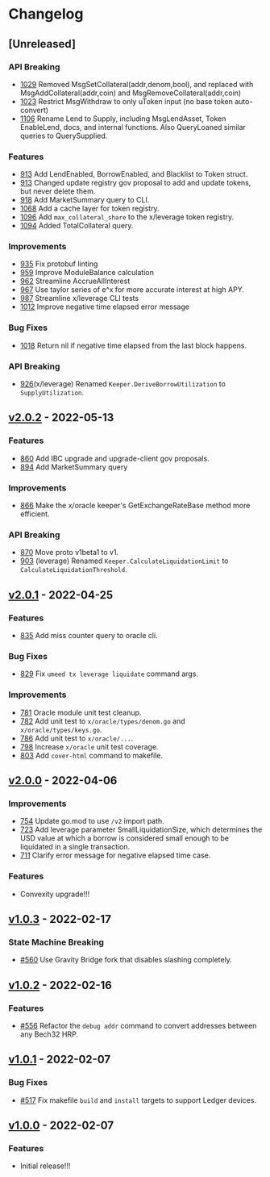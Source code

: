 <!-- markdownlint-disable MD013 -->
<!-- markdownlint-disable MD024 -->

<!--
Changelog Guiding Principles:

Changelogs are for humans, not machines.
There should be an entry for every single version.
The same types of changes should be grouped.
Versions and sections should be linkable.
The latest version comes first.
The release date of each version is displayed.
Mention whether you follow Semantic Versioning.

Usage:

Change log entries are to be added to the Unreleased section under the
appropriate stanza (see below). Each entry should ideally include a tag and
the Github PR referenced in the following format:

* (<tag>) [#<PR-number>](https://github.com/umee-network/umee/pull/<PR-number>) <changelog entry>

Types of changes (Stanzas):

Features: for new features.
Improvements: for changes in existing functionality.
Deprecated: for soon-to-be removed features.
Bug Fixes: for any bug fixes.
Client Breaking: for breaking Protobuf, CLI, gRPC and REST routes used by clients.
API Breaking: for breaking exported Go APIs used by developers.
State Machine Breaking: for any changes that result in a divergent application state.

To release a new version, ensure an appropriate release branch exists. Add a
release version and date to the existing Unreleased section which takes the form
of:

## [<version>](https://github.com/umee-network/umee/releases/tag/<version>) - YYYY-MM-DD

Once the version is tagged and released, a PR should be made against the main
branch to incorporate the new changelog updates.

Ref: https://keepachangelog.com/en/1.0.0/
-->

# Changelog

## [Unreleased]

### API Breaking

- [1029](https://github.com/umee-network/umee/pull/1029) Removed MsgSetCollateral(addr,denom,bool), and replaced with MsgAddCollateral(addr,coin) and MsgRemoveCollateral(addr,coin)
- [1023](https://github.com/umee-network/umee/pull/1023) Restrict MsgWithdraw to only uToken input (no base token auto-convert)
- [1106](https://github.com/umee-network/umee/pull/1106) Rename Lend to Supply, including MsgLendAsset, Token EnableLend, docs, and internal functions. Also QueryLoaned similar queries to QuerySupplied.

### Features

- [913](https://github.com/umee-network/umee/pull/913) Add LendEnabled, BorrowEnabled, and Blacklist to Token struct.
- [913](https://github.com/umee-network/umee/pull/913) Changed update registry gov proposal to add and update tokens, but never delete them.
- [918](https://github.com/umee-network/umee/pull/918) Add MarketSummary query to CLI.
- [1068](https://github.com/umee-network/umee/pull/1068) Add a cache layer for token registry.
- [1096](https://github.com/umee-network/umee/pull/1096) Add `max_collateral_share` to the x/leverage token registry.
- [1094](https://github.com/umee-network/umee/pull/1094) Added TotalCollateral query.

### Improvements

- [935](https://github.com/umee-network/umee/pull/935) Fix protobuf linting
- [959](https://github.com/umee-network/umee/pull/959) Improve ModuleBalance calculation
- [962](https://github.com/umee-network/umee/pull/962) Streamline AccrueAllInterest
- [967](https://github.com/umee-network/umee/pull/962) Use taylor series of e^x for more accurate interest at high APY.
- [987](https://github.com/umee-network/umee/pull/987) Streamline x/leverage CLI tests
- [1012](https://github.com/umee-network/umee/pull/1012) Improve negative time elapsed error message

### Bug Fixes

- [1018](https://github.com/umee-network/umee/pull/1018) Return nil if negative time elapsed from the last block happens.

### API Breaking

- [926](https://github.com/umee-network/umee/pull/926)(x/leverage) Renamed `Keeper.DeriveBorrowUtilization` to `SupplyUtilization`.

## [v2.0.2](https://github.com/umee-network/umee/releases/tag/v2.0.2) - 2022-05-13

### Features

- [860](https://github.com/umee-network/umee/pull/860) Add IBC upgrade and upgrade-client gov proposals.
- [894](https://github.com/umee-network/umee/pull/894) Add MarketSummary query

### Improvements

- [866](https://github.com/umee-network/umee/pull/866) Make the x/oracle keeper's GetExchangeRateBase method more efficient.

### API Breaking

- [870](https://github.com/umee-network/umee/pull/870) Move proto v1beta1 to v1.
- [903](https://github.com/umee-network/umee/pull/903) (leverage) Renamed `Keeper.CalculateLiquidationLimit` to `CalculateLiquidationThreshold`.

## [v2.0.1](https://github.com/umee-network/umee/releases/tag/v2.0.1) - 2022-04-25

### Features

- [835](https://github.com/umee-network/umee/pull/835) Add miss counter query to oracle cli.

### Bug Fixes

- [829](https://github.com/umee-network/umee/pull/829) Fix `umeed tx leverage liquidate` command args.

### Improvements

- [781](https://github.com/umee-network/umee/pull/781) Oracle module unit test cleanup.
- [782](https://github.com/umee-network/umee/pull/782) Add unit test to `x/oracle/types/denom.go` and `x/oracle/types/keys.go`.
- [786](https://github.com/umee-network/umee/pull/786) Add unit test to `x/oracle/...`.
- [798](https://github.com/umee-network/umee/pull/798) Increase `x/oracle` unit test coverage.
- [803](https://github.com/umee-network/umee/pull/803) Add `cover-html` command to makefile.

## [v2.0.0](https://github.com/umee-network/umee/releases/tag/v2.0.0) - 2022-04-06

### Improvements

- [754](https://github.com/umee-network/umee/pull/754) Update go.mod to use `/v2` import path.
- [723](https://github.com/umee-network/umee/pull/723) Add leverage parameter SmallLiquidationSize, which determines the USD value at which a borrow is considered small enough to be liquidated in a single transaction.
- [711](https://github.com/umee-network/umee/pull/711) Clarify error message for negative elapsed time case.

### Features

- Convexity upgrade!!!

## [v1.0.3](https://github.com/umee-network/umee/releases/tag/v1.0.3) - 2022-02-17

### State Machine Breaking

- [#560](https://github.com/umee-network/umee/pull/560) Use Gravity Bridge fork that disables slashing completely.

## [v1.0.2](https://github.com/umee-network/umee/releases/tag/v1.0.2) - 2022-02-16

### Features

- [#556](https://github.com/umee-network/umee/pull/556) Refactor the `debug addr` command to convert addresses between any Bech32 HRP.

## [v1.0.1](https://github.com/umee-network/umee/releases/tag/v1.0.1) - 2022-02-07

### Bug Fixes

- [#517](https://github.com/umee-network/umee/pull/517) Fix makefile `build` and `install` targets to support Ledger devices.

## [v1.0.0](https://github.com/umee-network/umee/releases/tag/v1.0.0) - 2022-02-07

### Features

- Initial release!!!
